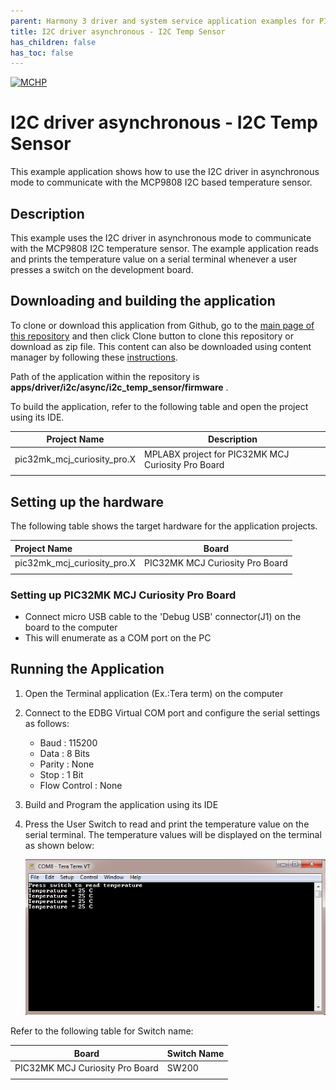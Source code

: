 ```yaml
---
parent: Harmony 3 driver and system service application examples for PIC32MK family
title: I2C driver asynchronous - I2C Temp Sensor 
has_children: false
has_toc: false
---
```


[![MCHP](https://www.microchip.com/ResourcePackages/Microchip/assets/dist/images/logo.png)](https://www.microchip.com)

# I2C driver asynchronous - I2C Temp Sensor

This example application shows how to use the I2C driver in asynchronous mode to communicate with the MCP9808 I2C based temperature sensor.

## Description

This example uses the I2C driver in asynchronous mode to communicate with the MCP9808 I2C temperature sensor. The example application reads and prints the temperature value on a serial terminal whenever a user presses a switch on the development board.

## Downloading and building the application

To clone or download this application from Github, go to the [main page of this repository](https://github.com/Microchip-MPLAB-Harmony/core_apps_pic32mk) and then click Clone button to clone this repository or download as zip file.
This content can also be downloaded using content manager by following these [instructions](https://github.com/Microchip-MPLAB-Harmony/contentmanager/wiki).

Path of the application within the repository is **apps/driver/i2c/async/i2c_temp_sensor/firmware** .

To build the application, refer to the following table and open the project using its IDE.

| Project Name      | Description                                    |
| ----------------- | ---------------------------------------------- |
| pic32mk_mcj_curiosity_pro.X | MPLABX project for PIC32MK MCJ Curiosity Pro Board |
|||

## Setting up the hardware

The following table shows the target hardware for the application projects.

| Project Name| Board|
|:---------|:---------:|
| pic32mk_mcj_curiosity_pro.X | PIC32MK MCJ Curiosity Pro Board |
|||

### Setting up PIC32MK MCJ Curiosity Pro Board

- Connect micro USB cable to the 'Debug USB' connector(J1) on the board to the computer
- This will enumerate as a COM port on the PC

## Running the Application

1. Open the Terminal application (Ex.:Tera term) on the computer
2. Connect to the EDBG Virtual COM port and configure the serial settings as follows:
    - Baud : 115200
    - Data : 8 Bits
    - Parity : None
    - Stop : 1 Bit
    - Flow Control : None
3. Build and Program the application using its IDE
4. Press the User Switch to read and print the temperature value on the serial terminal. The temperature values will be displayed on the terminal as shown below:

    ![output_i2c_temp_sensor](./images/output_i2c_temp_sensor.png)

Refer to the following table for Switch name:

| Board | Switch Name |
| ----- | -------- |
|  PIC32MK MCJ Curiosity Pro Board | SW200 |
|||
